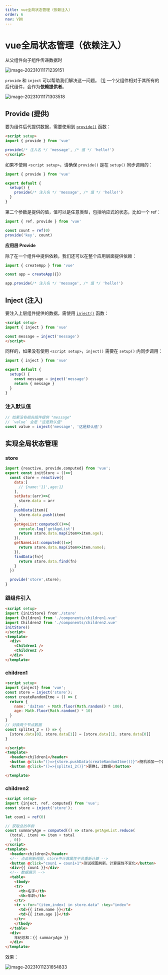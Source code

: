 ```yaml
---
title: vue全局状态管理（依赖注入）
order: 6
nav: VBU
---
```


# vue全局状态管理（依赖注入）

从父组件向子组件传递数据时

![image-20231011171239151](./vue-context.assets/image-20231011171239151.png)

`provide` 和 `inject` 可以帮助我们解决这一问题。 [[1\]](https://cn.vuejs.org/guide/components/provide-inject.html#footnote-1) 一个父组件相对于其所有的后代组件，会作为**依赖提供者**。

![image-20231011171303518](./vue-context.assets/image-20231011171303518.png)

## Provide (提供)

要为组件后代提供数据，需要使用到 [`provide()`](https://cn.vuejs.org/api/composition-api-dependency-injection.html#provide) 函数：

```html
<script setup>
import { provide } from 'vue'

provide(/* 注入名 */ 'message', /* 值 */ 'hello!')
</script>
```

如果不使用 `<script setup>`，请确保 `provide()` 是在 `setup()` 同步调用的：

```js
import { provide } from 'vue'

export default {
  setup() {
    provide(/* 注入名 */ 'message', /* 值 */ 'hello!')
  }
}
```

第二个参数是提供的值，值可以是任意类型，包括响应式的状态，比如一个 ref：

```js
import { ref, provide } from 'vue'

const count = ref(0)
provide('key', count)
```

**应用层 Provide**

除了在一个组件中提供依赖，我们还可以在整个应用层面提供依赖：

```js
import { createApp } from 'vue'

const app = createApp({})

app.provide(/* 注入名 */ 'message', /* 值 */ 'hello!')
```

## Inject (注入)

要注入上层组件提供的数据，需使用 [`inject()`](https://cn.vuejs.org/api/composition-api-dependency-injection.html#inject) 函数：

```html
<script setup>
import { inject } from 'vue'

const message = inject('message')
</script>
```

同样的，如果没有使用 `<script setup>`，`inject()` 需要在 `setup()` 内同步调用：

```js
import { inject } from 'vue'

export default {
  setup() {
    const message = inject('message')
    return { message }
  }
}
```

### 注入默认值

```js
// 如果没有祖先组件提供 "message"
// `value` 会是 "这是默认值"
const value = inject('message', '这是默认值')
```



## 实现全局状态管理

### store

```js
import {reactive, provide,computed} from 'vue';
export const initStore = ()=>{
  const store = reactive({
    data:[
      // {name:'11',age:1}
    ],
    setData:(arr)=>{
      store.data = arr
    },
    pushData(item){
      store.data.push(item)
    },
    getAgeList:computed(()=>{
      console.log('getAgeList')
      return store.data.map(item=>item.age);
    }),
    getNameList:computed(()=>{
      return store.data.map(item=>item.name);
    }),
    findData(fn){
      return store.data.find(fn)
    }
  })

  provide('store',store);
}
```

### 跟组件引入

```html
<script setup>
import {initStore} from'./store'
import Children1 from './components/children1.vue'
import Children2 from './components/children2.vue'
initStore()
</script>
<template>
  <div>
    <Children1 />
    <Children2 />
  </div>
</template>
```

### children1

```html
<script setup>
import {inject} from 'vue';
const store = inject('store');
const createRandomItme = () => {
  return {
    name: 'daItem' + Math.floor(Math.random() * 100),
    age: Math.floor(Math.random() * 10)
  }
}
// 对换两个节点数据
const splite1_2 = () => {
  [store.data[0], store.data[1]] = [store.data[1], store.data[0]]
}

</script>
<template>
  <header>children1</header>
  <button @click="()=>{store.pushData(createRandomItme())}">随机添加一个数据</button>
  <button @click="()=>{splite1_2()}">更换1，2数据</button>

</template>
```

### children2

```html
<script setup>
import {inject, ref, computed} from 'vue';
const store = inject('store');

let coun1 = ref(0)

// 获取总的年龄
const summaryAge = computed(() => store.getAgeList.reduce(
  (total, item) => item + total
  , 0))
</script>
<template>
  <header>children2</header>
  <!-- 点击刷新视图，store中计算属性不会重新计算 -->
  <button @click="coun1 = coun1+1">测试视图刷新，计算属性不变化</button>
  <div>{{ coun1 }}</div>
  <!-- 数据展示 -->
  <table>
    <tbody>
    <tr>
      <th>名字</th>
      <th>年龄</th>
    </tr>
    <tr v-for="(item,index) in store.data" :key="index">
      <td>{{ item.name }}</td>
      <td>{{ item.age }}</td>
    </tr>
    </tbody>
  </table>
  <div>
    年纪总和：{{ summaryAge }}
  </div>
</template>
```

效果：

![image-20231011231654833](./vue-context.assets/image-20231011231654833.png)
